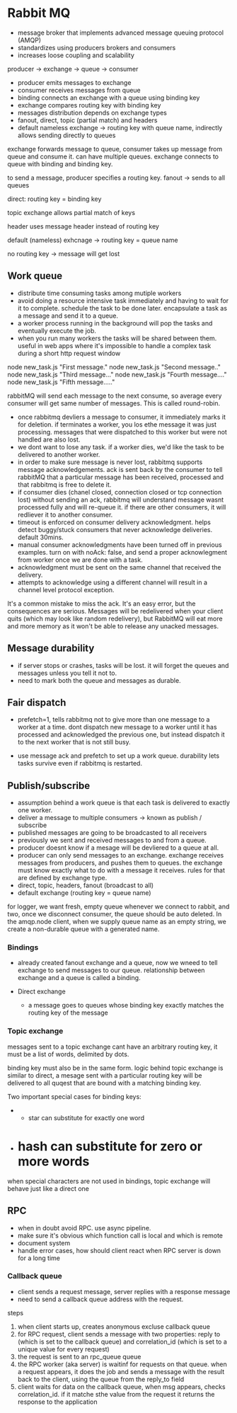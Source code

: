 # Rabbit MQ

- message broker that implements advanced message queuing protocol (AMQP)
- standardizes using producers brokers and consumers
- increases loose coupling and scalability

producer -> exchange -> queue -> consumer

- producer emits messages to exchange
- consumer receives messages from queue
- binding connects an exchange with a queue using binding key
- exchange compares routing key with binding key
- messages distribution depends on exchange types
- fanout, direct, topic (partial match) and headers
- default nameless exchange -> routing key with queue name, indirectly allows sending directly to queues

exchange forwards message to queue, consumer takes up message from queue and consume it. can have multiple queues. exchange connects to queue with binding and binding key.

to send a message, producer specifies a routing key. 
fanout -> sends to all queues

direct: routing key = binding key

topic exchange allows partial match of keys

header uses message header instead of routing key

default (nameless) exhcnage -> routing key = queue name

no routing key -> message will get lost

## Work queue

- distribute time consuming tasks among mutiple workers
- avoid doing a resource intensive task immediately and having to wait for it to complete. schedule the task to be done later. encapsulate a task as a message and send it to a queue. 
- a worker process running in the background will pop the tasks and eventually execute the job.
- when you run many workers the tasks will be shared between them. useful in web apps where it's impossible to handle a complex task during a short http request window

node new_task.js "First message."
node new_task.js "Second message.."
node new_task.js "Third message..."
node new_task.js "Fourth message...."
node new_task.js "Fifth message....."

rabbitMQ will send each message to the next consume, so average every consumer will get same number of messages. This is called round-robin.

- once rabbitmq devliers a message to consumer, it immediately marks it for deletion. if terminates a worker, you los ethe message it was just processing. messages that were dispatched to this worker but were not handled are also lost.
- we dont want to lose any task. if a worker dies, we'd like the task to be delivered to another worker.
- in order to make sure message is never lost, rabbitmq supports message acknowledgements. ack is sent back by the consumer to tell rabbitMQ that a particular message has been received, processed and that rabbitmq is free to delete it.
- if consumer dies (chanel closed, connection closed or tcp connection lost) without sending an ack, rabbitmq will understand message wasnt processed fully and will re-queue it. if there are other consumers, it will redliever it to another consumer.
- timeout is enforced on consumer delivery acknowledgment. helps detect buggy/stuck consumers that never acknowledge deliveries. default 30mins. 
- manual consumer acknowledgments have been turned off in previous examples. turn on with noAck: false, and send a proper acknowlegment from worker once we are done with a task.
- acknowledgment must be sent on the same channel that received the delivery.
- attempts to acknowledge using a different channel will result in a channel level protocol exception.

It's a common mistake to miss the ack. It's an easy error, but the consequences are serious. Messages will be redelivered when your client quits (which may look like random redelivery), but RabbitMQ will eat more and more memory as it won't be able to release any unacked messages.

## Message durability

- if server stops or crashes, tasks will be lost. it will forget the queues and messages unless you tell it not to.
- need to mark both the queue and messages as durable.

## Fair dispatch

- prefetch=1, tells rabbitmq not to give more than one message to a worker at a time. dont dispatch new message to a worker until it has processed and acknowledged the previous one, but instead dispatch it to the next worker that is not still busy.

- use message ack and prefetch to set up a work queue. durability lets tasks survive even if rabbitmq is restarted.


## Publish/subscribe

- assumption behind a work queue is that each task is delivered to exactly one worker.
- deliver a message to multiple consumers -> known as publish / subscribe
- published messages are going to be broadcasted to all receivers
- previously we sent and received messages to and from a queue.
- producer doesnt know if a mesage will be devliered to a queue at all.
- producer can only send messages to an exchange. exchange receives messages from producers, and pushes them to queues. the exchange must know exactly what to do with a message it receives. rules for that are defined by exchange type.
- direct, topic, headers, fanout (broadcast to all)
- default exchange (routing key = queue name)

for logger, we want fresh, empty queue whenever we connect to rabbit, and two, once we disconnect consumer, the queue should be auto deleted.
In the amqp.node client, when we supply queue name as an empty string, we create a non-durable queue with a generated name.


### Bindings

- already created fanout exchange and a queue, now we wneed to tell exchange to send messages to our queue. relationship between exchange and a queue is called a binding.
  
- Direct exchange
  - a message goes to queues whose binding key exactly matches the routing key of the message

### Topic exchange

messages sent to a topic exchange cant have an arbitrary routing key, it must be a list of words, delimited by dots.

binding key must also be in the same form. logic behind topic exchange is similar to direct, a mesage sent with a particular routing key will be delivered to all quqest that are bound with a matching binding key.

Two important special cases for binding keys:
- * star can substitute for exactly one word
- # hash can substitute for zero or more words

when special characters are not used in bindings, topic exchange will behave just like a direct one

## RPC

- when in doubt avoid RPC. use async pipeline.
- make sure it's obvious which function call is local and which is remote
- document system
- handle error cases, how should client react when RPC server is down for a long time

### Callback queue

- client sends a request message, server replies with a response message
- need to send a callback queue address with the request.

steps
1. when client starts up, creates anonymous excluse callback queue
2. for RPC request, client sends a message with two properties: reply to (which is set to the callback queue) and correlation_id (which is set to a unique value for every request)
3. the request is sent to an rpc_queue queue
4. the RPC worker (aka server) is waitinf for requests on that queue. when a request appears, it does the job and sends a message with the result back to the client, using the queue from the reply_to field
5. client waits for data on the callback queue, when msg appears, checks correlation_id. if it matche sthe value from the request it returns the response to the application

